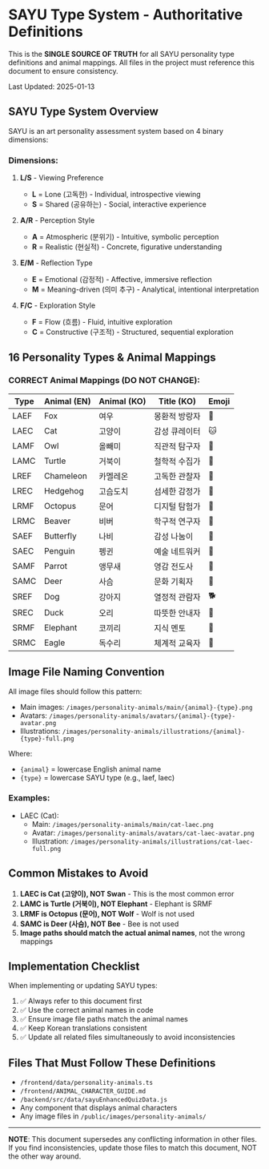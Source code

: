 # SAYU Type System - Authoritative Definitions

This is the **SINGLE SOURCE OF TRUTH** for all SAYU personality type definitions and animal mappings. All files in the project must reference this document to ensure consistency.

Last Updated: 2025-01-13

## SAYU Type System Overview

SAYU is an art personality assessment system based on 4 binary dimensions:

### Dimensions:
1. **L/S** - Viewing Preference
   - **L** = Lone (고독한) - Individual, introspective viewing
   - **S** = Shared (공유하는) - Social, interactive experience

2. **A/R** - Perception Style  
   - **A** = Atmospheric (분위기) - Intuitive, symbolic perception
   - **R** = Realistic (현실적) - Concrete, figurative understanding

3. **E/M** - Reflection Type
   - **E** = Emotional (감정적) - Affective, immersive reflection
   - **M** = Meaning-driven (의미 추구) - Analytical, intentional interpretation

4. **F/C** - Exploration Style
   - **F** = Flow (흐름) - Fluid, intuitive exploration
   - **C** = Constructive (구조적) - Structured, sequential exploration

## 16 Personality Types & Animal Mappings

### CORRECT Animal Mappings (DO NOT CHANGE):

| Type | Animal (EN) | Animal (KO) | Title (KO) | Emoji |
|------|-------------|-------------|------------|-------|
| LAEF | Fox | 여우 | 몽환적 방랑자 | 🦊 |
| LAEC | Cat | 고양이 | 감성 큐레이터 | 🐱 |
| LAMF | Owl | 올빼미 | 직관적 탐구자 | 🦉 |
| LAMC | Turtle | 거북이 | 철학적 수집가 | 🐢 |
| LREF | Chameleon | 카멜레온 | 고독한 관찰자 | 🦎 |
| LREC | Hedgehog | 고슴도치 | 섬세한 감정가 | 🦔 |
| LRMF | Octopus | 문어 | 디지털 탐험가 | 🐙 |
| LRMC | Beaver | 비버 | 학구적 연구자 | 🦫 |
| SAEF | Butterfly | 나비 | 감성 나눔이 | 🦋 |
| SAEC | Penguin | 펭귄 | 예술 네트워커 | 🐧 |
| SAMF | Parrot | 앵무새 | 영감 전도사 | 🦜 |
| SAMC | Deer | 사슴 | 문화 기획자 | 🦌 |
| SREF | Dog | 강아지 | 열정적 관람자 | 🐕 |
| SREC | Duck | 오리 | 따뜻한 안내자 | 🦆 |
| SRMF | Elephant | 코끼리 | 지식 멘토 | 🐘 |
| SRMC | Eagle | 독수리 | 체계적 교육자 | 🦅 |

## Image File Naming Convention

All image files should follow this pattern:
- Main images: `/images/personality-animals/main/{animal}-{type}.png`
- Avatars: `/images/personality-animals/avatars/{animal}-{type}-avatar.png`
- Illustrations: `/images/personality-animals/illustrations/{animal}-{type}-full.png`

Where:
- `{animal}` = lowercase English animal name
- `{type}` = lowercase SAYU type (e.g., laef, laec)

### Examples:
- LAEC (Cat): 
  - Main: `/images/personality-animals/main/cat-laec.png`
  - Avatar: `/images/personality-animals/avatars/cat-laec-avatar.png`
  - Illustration: `/images/personality-animals/illustrations/cat-laec-full.png`

## Common Mistakes to Avoid

1. **LAEC is Cat (고양이), NOT Swan** - This is the most common error
2. **LAMC is Turtle (거북이), NOT Elephant** - Elephant is SRMF
3. **LRMF is Octopus (문어), NOT Wolf** - Wolf is not used
4. **SAMC is Deer (사슴), NOT Bee** - Bee is not used
5. **Image paths should match the actual animal names**, not the wrong mappings

## Implementation Checklist

When implementing or updating SAYU types:

1. ✅ Always refer to this document first
2. ✅ Use the correct animal names in code
3. ✅ Ensure image file paths match the animal names
4. ✅ Keep Korean translations consistent
5. ✅ Update all related files simultaneously to avoid inconsistencies

## Files That Must Follow These Definitions

- `/frontend/data/personality-animals.ts`
- `/frontend/ANIMAL_CHARACTER_GUIDE.md`
- `/backend/src/data/sayuEnhancedQuizData.js`
- Any component that displays animal characters
- Any image files in `/public/images/personality-animals/`

---

**NOTE**: This document supersedes any conflicting information in other files. If you find inconsistencies, update those files to match this document, NOT the other way around.